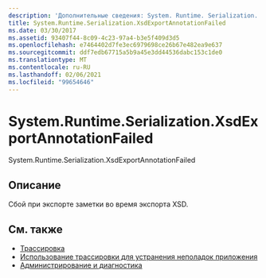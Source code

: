 ```yaml
---
description: 'Дополнительные сведения: System. Runtime. Serialization. Кссдекспортаннотатионфаилед'
title: System.Runtime.Serialization.XsdExportAnnotationFailed
ms.date: 03/30/2017
ms.assetid: 93407f44-8c09-4c23-97a4-b3e5f409d3d5
ms.openlocfilehash: e7464402d7fe3ec6979698ce26b67e482ea9e637
ms.sourcegitcommit: ddf7edb67715a5b9a45e3dd44536dabc153c1de0
ms.translationtype: MT
ms.contentlocale: ru-RU
ms.lasthandoff: 02/06/2021
ms.locfileid: "99654646"
---
```

# <a name="systemruntimeserializationxsdexportannotationfailed"></a>System.Runtime.Serialization.XsdExportAnnotationFailed

System.Runtime.Serialization.XsdExportAnnotationFailed  
  
## <a name="description"></a>Описание  

 Сбой при экспорте заметки во время экспорта XSD.  
  
## <a name="see-also"></a>См. также

- [Трассировка](index.md)
- [Использование трассировки для устранения неполадок приложения](using-tracing-to-troubleshoot-your-application.md)
- [Администрирование и диагностика](../index.md)

